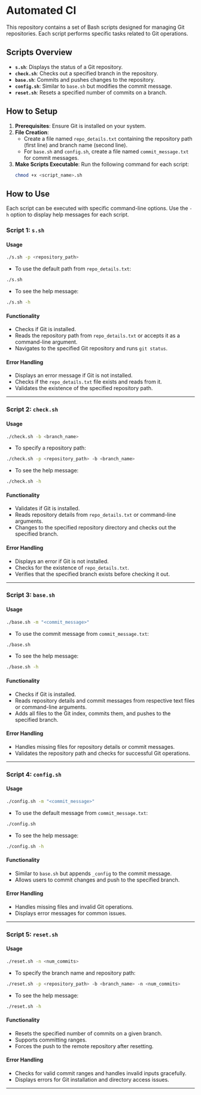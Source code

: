 # Automated CI

This repository contains a set of Bash scripts designed for managing Git repositories. Each script performs specific tasks related to Git operations.

## Scripts Overview

- **`s.sh`**: Displays the status of a Git repository.
- **`check.sh`**: Checks out a specified branch in the repository.
- **`base.sh`**: Commits and pushes changes to the repository.
- **`config.sh`**: Similar to `base.sh` but modifies the commit message.
- **`reset.sh`**: Resets a specified number of commits on a branch.

## How to Setup

1. **Prerequisites**: Ensure Git is installed on your system.
2. **File Creation**:
   - Create a file named `repo_details.txt` containing the repository path (first line) and branch name (second line).
   - For `base.sh` and `config.sh`, create a file named `commit_message.txt` for commit messages.
3. **Make Scripts Executable**: Run the following command for each script:
   ```bash
   chmod +x <script_name>.sh

   ```

## How to Use

Each script can be executed with specific command-line options. Use the `-h` option to display help messages for each script.

### Script 1: `s.sh`

#### Usage
```bash
./s.sh -p <repository_path>
```
- To use the default path from `repo_details.txt`:
```bash
./s.sh
```
- To see the help message:
```bash
./s.sh -h
```

#### Functionality
- Checks if Git is installed.
- Reads the repository path from `repo_details.txt` or accepts it as a command-line argument.
- Navigates to the specified Git repository and runs `git status`.

#### Error Handling
- Displays an error message if Git is not installed.
- Checks if the `repo_details.txt` file exists and reads from it.
- Validates the existence of the specified repository path.

---

### Script 2: `check.sh`

#### Usage
```bash
./check.sh -b <branch_name>
```
- To specify a repository path:
```bash
./check.sh -p <repository_path> -b <branch_name>
```
- To see the help message:
```bash
./check.sh -h
```

#### Functionality
- Validates if Git is installed.
- Reads repository details from `repo_details.txt` or command-line arguments.
- Changes to the specified repository directory and checks out the specified branch.

#### Error Handling
- Displays an error if Git is not installed.
- Checks for the existence of `repo_details.txt`.
- Verifies that the specified branch exists before checking it out.

---

### Script 3: `base.sh`

#### Usage
```bash
./base.sh -m "<commit_message>"
```
- To use the commit message from `commit_message.txt`:
```bash
./base.sh
```
- To see the help message:
```bash
./base.sh -h
```

#### Functionality
- Checks if Git is installed.
- Reads repository details and commit messages from respective text files or command-line arguments.
- Adds all files to the Git index, commits them, and pushes to the specified branch.

#### Error Handling
- Handles missing files for repository details or commit messages.
- Validates the repository path and checks for successful Git operations.

---

### Script 4: `config.sh`

#### Usage
```bash
./config.sh -m "<commit_message>"
```
- To use the default message from `commit_message.txt`:
```bash
./config.sh
```
- To see the help message:
```bash
./config.sh -h
```

#### Functionality
- Similar to `base.sh` but appends `_config` to the commit message.
- Allows users to commit changes and push to the specified branch.

#### Error Handling
- Handles missing files and invalid Git operations.
- Displays error messages for common issues.

---

### Script 5: `reset.sh`

#### Usage
```bash
./reset.sh -n <num_commits>
```
- To specify the branch name and repository path:
```bash
./reset.sh -p <repository_path> -b <branch_name> -n <num_commits>
```
- To see the help message:
```bash
./reset.sh -h
```

#### Functionality
- Resets the specified number of commits on a given branch.
- Supports committing ranges.
- Forces the push to the remote repository after resetting.

#### Error Handling
- Checks for valid commit ranges and handles invalid inputs gracefully.
- Displays errors for Git installation and directory access issues.

---
